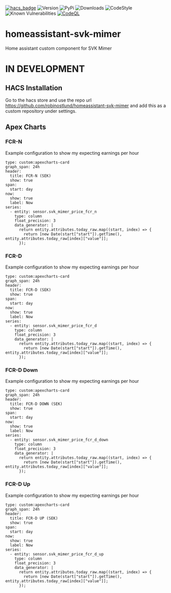 [![hacs_badge](https://img.shields.io/badge/HACS-Default-orange.svg)](https://github.com/hacs/integration)
![Version](https://img.shields.io/github/v/release/robinostlund/homeassistant-svk-mimer)
![PyPi](https://img.shields.io/pypi/v/aiosvkmimer?label=latest%20pypi)
![Downloads](https://img.shields.io/github/downloads/robinostlund/homeassistant-svk-mimer/total)
![CodeStyle](https://img.shields.io/badge/code%20style-black-black)
![Known Vulnerabilities](https://snyk.io/test/github/robinostlund/homeassistant-svk-mimer/badge.svg)
[![CodeQL](https://github.com/robinostlund/homeassistant-svk-mimer/actions/workflows/codeql-analysis.yml/badge.svg)](https://github.com/robinostlund/homeassistant-svk-mimer/actions/workflows/codeql-analysis.yml)

# homeassistant-svk-mimer
Home assistant custom component for SVK Mimer

# IN DEVELOPMENT


## HACS Installation
Go to the hacs store and use the repo url https://github.com/robinostlund/homeassistant-svk-mimer and add this as a custom repository under settings.


## Apex Charts
### FCR-N
Example configuration to show my expecting earnings per hour
```
type: custom:apexcharts-card
graph_span: 24h
header:
  title: FCR-N (SEK)
  show: true
span:
  start: day
now:
  show: true
  label: Now
series:
  - entity: sensor.svk_mimer_price_fcr_n
    type: column
    float_precision: 3
    data_generator: |
      return entity.attributes.today_raw.map((start, index) => {
        return [new Date(start["start"]).getTime(), entity.attributes.today_raw[index]["value"]];
      });
```

### FCR-D
Example configuration to show my expecting earnings per hour
```
type: custom:apexcharts-card
graph_span: 24h
header:
  title: FCR-D (SEK)
  show: true
span:
  start: day
now:
  show: true
  label: Now
series:
  - entity: sensor.svk_mimer_price_fcr_d
    type: column
    float_precision: 3
    data_generator: |
      return entity.attributes.today_raw.map((start, index) => {
        return [new Date(start["start"]).getTime(), entity.attributes.today_raw[index]["value"]];
      });
```

### FCR-D Down
Example configuration to show my expecting earnings per hour
```
type: custom:apexcharts-card
graph_span: 24h
header:
  title: FCR-D DOWN (SEK)
  show: true
span:
  start: day
now:
  show: true
  label: Now
series:
  - entity: sensor.svk_mimer_price_fcr_d_down
    type: column
    float_precision: 3
    data_generator: |
      return entity.attributes.today_raw.map((start, index) => {
        return [new Date(start["start"]).getTime(), entity.attributes.today_raw[index]["value"]];
      });
```

### FCR-D Up
Example configuration to show my expecting earnings per hour
```
type: custom:apexcharts-card
graph_span: 24h
header:
  title: FCR-D UP (SEK)
  show: true
span:
  start: day
now:
  show: true
  label: Now
series:
  - entity: sensor.svk_mimer_price_fcr_d_up
    type: column
    float_precision: 3
    data_generator: |
      return entity.attributes.today_raw.map((start, index) => {
        return [new Date(start["start"]).getTime(), entity.attributes.today_raw[index]["value"]];
      });
```
